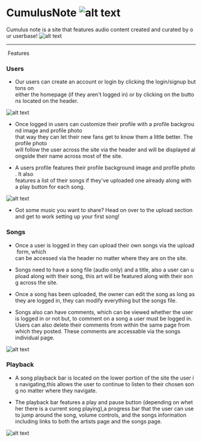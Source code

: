 

# CumulusNote ![alt text](https://cdn2.iconfinder.com/data/icons/minimalism/512/soundcloud.png)

Cumulus note is a site that features audio content created and curated by our userbase!
![alt text](https://i.imgur.com/WETz7D0.jpg)

---

 Features

### Users

* Our users can create an account or login by clicking the login/signup buttons on either the homepage (if they aren't logged in) or by clicking on the buttons located on the header.

![alt text](http://g.recordit.co/6ds0NNMiaT.gif)


* Once logged in users can customize their profile with a profile background image and profile photo that way they can let their new fans get to know them a little better. The profile photo  will follow the user across the site via the header and will be displayed alongside their name across most of the site. 

* A users profile features their profile background image and profile photo. It also features a list of their songs if they've uploaded one already along with a play button for each song.

![alt text](https://i.imgur.com/zg6IS87.png)

* Got some music you want to share? Head on over to the upload section and get to work setting up your first song!

### Songs

* Once a user is logged in they can upload their own songs via the upload form, which can be accessed via the header no matter where they are on the site.

* Songs need to have a song file (audio only) and a title, also a user can upload along with their song, this art will be featured along with their song across the site.

* Once a song has been uploaded, the owner can edit the song as long as they are logged in, they can modify everything but the songs file.

* Songs also can have comments, which can be viewed whether the user is logged in or not but, to comment on a song a user must be logged in. Users can also delete their comments from within the same page from which they posted. These comments are accessable via the songs individual page.


![alt text](https://i.imgur.com/q5Tpq5E.png)

### Playback

* A song playback bar is located on the lower portion of the site the user is navigating,this allows the user to continue to listen to their chosen song no matter where they navigate.

* The playback bar features a play and pause button (depending on whether there is a current song playing),a progress bar that the user can use to jump around the song, volume controls, and the songs information including links to both the artists page and the songs page.

![alt text](http://g.recordit.co/alDz66VY6H.gif)